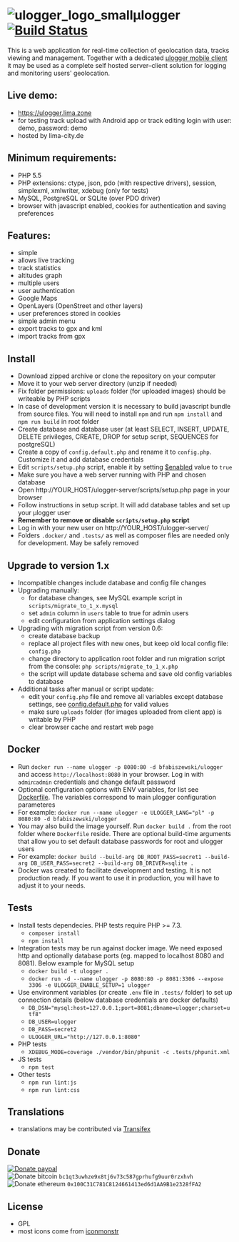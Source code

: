 # ![ulogger_logo_small](https://cloud.githubusercontent.com/assets/3366666/24080878/0288f046-0ca8-11e7-9ffd-753e5c417756.png)μlogger   [![Build Status](https://github.com/bfabiszewski/ulogger-server/workflows/Tests/badge.svg)](https://github.com/bfabiszewski/ulogger-server/actions)

This is a web application for real-time collection of geolocation data, tracks viewing and management.
Together with a dedicated [μlogger mobile client](https://github.com/bfabiszewski/ulogger-android) it may be used as a complete self hosted server–client solution for logging and monitoring users' geolocation.

## Live demo:
- https://ulogger.lima.zone 
- for testing track upload with Android app or track editing login with user: demo, password: demo
- hosted by lima-city.de

## Minimum requirements:
- PHP 5.5
- PHP extensions: ctype, json, pdo (with respective drivers), session, simplexml, xmlwriter, xdebug (only for tests)
- MySQL, PostgreSQL or SQLite (over PDO driver)
- browser with javascript enabled, cookies for authentication and saving preferences

## Features:
- simple
- allows live tracking
- track statistics
- altitudes graph
- multiple users
- user authentication
- Google Maps
- OpenLayers (OpenStreet and other layers)
- user preferences stored in cookies
- simple admin menu
- export tracks to gpx and kml
- import tracks from gpx

## Install
- Download zipped archive or clone the repository on your computer
- Move it to your web server directory (unzip if needed)
- Fix folder permissions: `uploads` folder (for uploaded images) should be writeable by PHP scripts
- In case of development version it is necessary to build javascript bundle from source files. You will need to install `npm` and run `npm install` and `npm run build` in root folder
- Create database and database user (at least SELECT, INSERT, UPDATE, DELETE privileges, CREATE, DROP for setup script, SEQUENCES for postgreSQL)
- Create a copy of `config.default.php` and rename it to `config.php`. Customize it and add database credentials
- Edit `scripts/setup.php` script, enable it by setting [$enabled](https://github.com/bfabiszewski/ulogger-server/blob/master/scripts/setup.php#L21) value to `true`
- Make sure you have a web server running with PHP and chosen database
- Open http://YOUR_HOST/ulogger-server/scripts/setup.php page in your browser
- Follow instructions in setup script. It will add database tables and set up your μlogger user
- **Remember to remove or disable `scripts/setup.php` script**
- Log in with your new user on http://YOUR_HOST/ulogger-server/
- Folders `.docker/` and `.tests/` as well as composer files are needed only for development. May be safely removed

## Upgrade to version 1.x
- Incompatible changes include database and config file changes
- Upgrading manually:
  - for database changes, see MySQL example script in `scripts/migrate_to_1_x.mysql`
  - set `admin` column in `users` table to true for admin users
  - edit configuration from application settings dialog
- Upgrading with migration script from version 0.6:
  - create database backup
  - replace all project files with new ones, but keep old local config file: `config.php`
  - change directory to application root folder and run migration script from the console: `php scripts/migrate_to_1_x.php`
  - the script will update database schema and save old config variables to database
- Additional tasks after manual or script update:
  - edit your `config.php` file and remove all variables except database settings, see [config.default.php](https://github.com/bfabiszewski/ulogger-server/blob/master/config.default.php) for valid values
  - make sure `uploads` folder (for images uploaded from client app) is writable by PHP
  - clear browser cache and restart web page

## Docker
- Run `docker run --name ulogger -p 8080:80 -d bfabiszewski/ulogger` and access `http://localhost:8080` in your browser. Log in with `admin`:`admin` credentials and change default password
- Optional configuration options with ENV variables, for list see [Dockerfile](https://github.com/bfabiszewski/ulogger-server/blob/master/Dockerfile). The variables correspond to main μlogger configuration parameteres
- For example: `docker run --name ulogger -e ULOGGER_LANG="pl" -p 8080:80 -d bfabiszewski/ulogger`
- You may also build the image yourself. Run `docker build .` from the root folder where `Dockerfile` reside. There are optional build-time arguments that allow you to set default database passwords for root and ulogger users
- For example: `docker build --build-arg DB_ROOT_PASS=secret1 --build-arg DB_USER_PASS=secret2 --build-arg DB_DRIVER=sqlite .`
- Docker was created to facilitate development and testing. It is not production ready. If you want to use it in production, you will have to adjust it to your needs.

## Tests
- Install tests dependecies. PHP tests require PHP >= 7.3.
  - `composer install`
  - `npm install`
- Integration tests may be run against docker image. We need exposed http and optionally database ports (eg. mapped to localhost 8080 and 8081). Below example for MySQL setup
  - `docker build -t ulogger .`
  - `docker run -d --name ulogger -p 8080:80 -p 8081:3306 --expose 3306 -e ULOGGER_ENABLE_SETUP=1 ulogger`
- Use environment variables (or create `.env` file in `.tests/` folder) to set up connection details (below database credentials are docker defaults)
  - `DB_DSN="mysql:host=127.0.0.1;port=8081;dbname=ulogger;charset=utf8"`
  - `DB_USER=ulogger`
  - `DB_PASS=secret2`
  - `ULOGGER_URL="http://127.0.0.1:8080"`
- PHP tests
  - `XDEBUG_MODE=coverage ./vendor/bin/phpunit -c .tests/phpunit.xml`
- JS tests
  - `npm test`  
- Other tests
  - `npm run lint:js`
  - `npm run lint:css`

## Translations
- translations may be contributed via [Transifex](https://www.transifex.com/bfabiszewski/ulogger/)

## Donate
[![Donate paypal](https://img.shields.io/badge/donate-paypal-green.svg)](https://www.paypal.me/bfabiszewski)  
![Donate bitcoin](https://img.shields.io/badge/donate-bitcoin-green.svg) `bc1qt3uwhze9x8tj6v73c587gprhufg9uur0rzxhvh`  
![Donate ethereum](https://img.shields.io/badge/donate-ethereum-green.svg) `0x100C31C781C8124661413ed6d1AA9B1e2328fFA2`  

## License
- GPL
- most icons come from [iconmonstr](https://iconmonstr.com)
